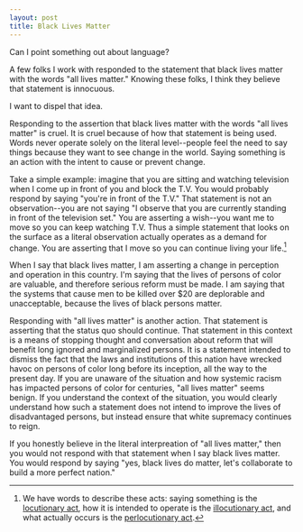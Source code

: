 ```yaml
---
layout: post
title: Black Lives Matter
---
```


Can I point something out about language?

A few folks I work with responded to the statement that black lives matter with the words "all lives matter." Knowing these folks, I think they believe that statement is innocuous.

I want to dispel that idea.

Responding to the assertion that black lives matter with the words "all lives matter" is cruel. It is cruel because of how that statement is being used. Words never operate solely on the literal level--people feel the need to say things because they want to see change in the world. Saying something is an action with the intent to cause or prevent change.

Take a simple example: imagine that you are sitting and watching television when I come up in front of you and block the T.V. You would probably respond by saying "you're in front of the T.V." That statement is not an observation--you are not saying "I observe that you are currently standing in front of the television set." You are asserting a wish--you want me to move so you can keep watching T.V. Thus a simple statement that looks on the surface as a literal observation actually operates as a demand for change. You are asserting that I move so you can continue living your life.[^1]

When I say that black lives matter, I am asserting a change in perception and operation in this country. I'm saying that the lives of persons of color are valuable, and therefore serious reform must be made. I am saying that the systems that cause men to be killed over $20 are deplorable and unacceptable, because the lives of black persons matter.

Responding with "all lives matter" is another action. That statement is asserting that the status quo should continue. That statement in this context is a means of stopping thought and conversation about reform that will benefit long ignored and marginalized persons. It is a statement intended to dismiss the fact that the laws and institutions of this nation have wrecked havoc on persons of color long before its inception, all the way to the present day. If you are unaware of the situation and how systemic racism has impacted persons of color for centuries, "all lives matter" seems benign. If you understand the context of the situation, you would clearly understand how such a statement does not intend to improve the lives of disadvantaged persons, but instead ensure that white supremacy continues to reign.

If you honestly believe in the literal interpreation of "all lives matter," then you would not respond with that statement when I say black lives matter. You would respond by saying "yes, black lives do matter, let's collaborate to build a more perfect nation."

[^1]: We have words to describe these acts: saying something is the [locutionary act](https://en.wikipedia.org/wiki/Locutionary_act), how it is intended to operate is the [illocutionary act](https://en.wikipedia.org/wiki/Illocutionary_act), and what actually occurs is the [perlocutionary act](https://en.wikipedia.org/wiki/Perlocutionary_act).

